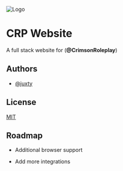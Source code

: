
![Logo](https://cloud.google.com/_static/cloud/images/social-icon-google-cloud-1200-630.png)


# CRP Website

A full stack website for (**@CrimsonRoleplay**)



## Authors

- [@juxty](https://www.github.com/juxty)


## License

[MIT](https://choosealicense.com/licenses/mit/)


## Roadmap

- Additional browser support

- Add more integrations

